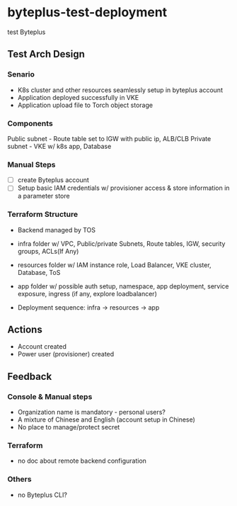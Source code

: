 # byteplus-test-deployment
test Byteplus

## Test Arch Design
### Senario
- K8s cluster and other resources seamlessly setup in byteplus account
- Application deployed successfully in VKE
- Application upload file to Torch object storage

### Components
Public subnet - Route table set to IGW with public ip, ALB/CLB
Private subnet - VKE w/ k8s app, Database

### Manual Steps
- [ ] create Byteplus account
- [ ] Setup basic IAM credentials w/ provisioner access & store information in a parameter store

### Terraform Structure
- Backend managed by TOS
- infra folder w/ VPC, Public/private Subnets, Route tables, IGW, security groups, ACLs(If Any)
- resources folder w/ IAM instance role, Load Balancer, VKE cluster, Database, ToS
- app folder w/ possible auth setup, namespace, app deployment, service exposure, ingress (if any, explore loadbalancer)

- Deployment sequence: infra -> resources -> app

## Actions
- Account created
- Power user (provisioner) created

## Feedback

### Console & Manual steps
- Organization name is mandatory - personal users?
- A mixture of Chinese and English (account setup in Chinese)
- No place to manage/protect secret


### Terraform
- no doc about remote backend configuration

### Others
- no Byteplus CLI?